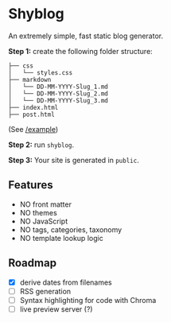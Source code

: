 # Shyblog

An extremely simple, fast static blog generator.

**Step 1:** create the following folder structure:

```
├── css
│   └── styles.css
├── markdown
│   └── DD-MM-YYYY-Slug_1.md
│   └── DD-MM-YYYY-Slug_2.md
│   └── DD-MM-YYYY-Slug_3.md
├── index.html
├── post.html
```

(See [/example](example))

**Step 2:** run `shyblog`.

**Step 3:** Your site is generated in `public`.

## Features

- NO front matter
- NO themes
- NO JavaScript
- NO tags, categories, taxonomy
- NO template lookup logic

## Roadmap

- [x] derive dates from filenames
- [ ] RSS generation
- [ ] Syntax highlighting for code with Chroma
- [ ] live preview server (?)
